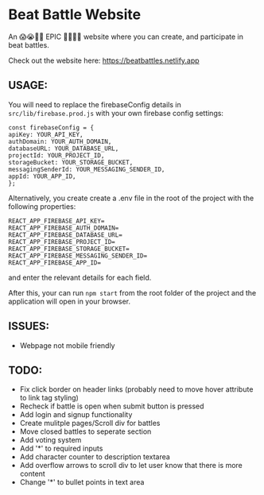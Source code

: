 # Beat Battle Website

An :scream::sob::tongue::triumph: EPIC :eyes::smiley::flushed::fearful: website where you can create, and participate in beat battles.

Check out the website here: https://beatbattles.netlify.app

## USAGE:

You will need to replace the firebaseConfig details in `src/lib/firebase.prod.js` with your own firebase config settings:

```
const firebaseConfig = {
apiKey: YOUR_API_KEY,
authDomain: YOUR_AUTH_DOMAIN,
databaseURL: YOUR_DATABASE_URL,
projectId: YOUR_PROJECT_ID,
storageBucket: YOUR_STORAGE_BUCKET,
messagingSenderId: YOUR_MESSAGING_SENDER_ID,
appId: YOUR_APP_ID,
};

```

Alternatively, you create create a .env file in the root of the project with the following properties:

```
REACT_APP_FIREBASE_API_KEY=
REACT_APP_FIREBASE_AUTH_DOMAIN=
REACT_APP_FIREBASE_DATABASE_URL=
REACT_APP_FIREBASE_PROJECT_ID=
REACT_APP_FIREBASE_STORAGE_BUCKET=
REACT_APP_FIREBASE_MESSAGING_SENDER_ID=
REACT_APP_FIREBASE_APP_ID=
```

and enter the relevant details for each field.

After this, your can run `npm start` from the root folder of the project and the application will open in your browser.

## ISSUES:

- Webpage not mobile friendly

## TODO:

- Fix click border on header links (probably need to move hover attribute to link tag styling)
- Recheck if battle is open when submit button is pressed
- Add login and signup functionality
- Create mulitple pages/Scroll div for battles
- Move closed battles to seperate section
- Add voting system
- Add '\*' to required inputs
- Add character counter to description textarea
- Add overflow arrows to scroll div to let user know that there is more content
- Change '\*' to bullet points in text area
